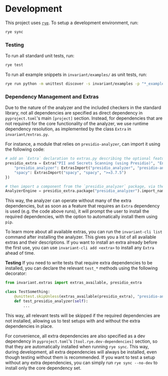 # Development

This project uses [`rye`](https://github.com/astral-sh/rye). To setup a development environment, run:

```bash
rye sync
```

### Testing 

To run all standard unit tests, run:

```bash
rye test
```

To run all example snippets in `invariant/examples/` as unit tests, run:

```bash
rye run python -m unittest discover -s invariant/examples -p "*_example.py"
```

### Dependency Management and Extras

Due to the nature of the analyzer and the included checkers in the standard library, not all dependencies are specified as direct dependency in `pyproject.toml`'s main `[project]` section. Instead, for dependencies that are not required for the core functionality of the analyzer, we use runtime dependency resolution, as implemented by the class `Extra` in `invariant/extras.py`.

For instance, a module that relies on `presidio-analyzer`, can import it using the following code:

```python
# add an `Extra` declaration to extras.py describing the optional feature
presidio_extra = Extra("PII and Secrets Scanning (using Presidio)", "Enables the detection of personally identifiable information (PII) and secret scanning in text", {
    "presidio_analyzer": ExtrasImport("presidio_analyzer", "presidio-analyzer", ">=2.2.354"),
    "spacy": ExtrasImport("spacy", "spacy", ">=3.7.5")
})

# then import a component from the `presidio_analyzer` package, via the `presidio_extra` extra
AnalyzerEngine = presidio_extra.package("presidio_analyzer").import_names('AnalyzerEngine')
```


This way, the analyzer can operate without many of the extra dependencies, but as soon as a feature that requires an `Extra` dependency is used (e.g. the code above runs), it will prompt the user to install the required dependencies, with the option to automatically install them using `pip`.

To learn more about all available extras, you can run the `invariant-cli list` command after installing the analyzer. This gives you a list of all available extras and their descriptions. If you want to install an extra already before the first use, you can use `invariant-cli add <extra>` to install any `Extra` ahead of time.

**Testing** If you need to write tests that require extra dependencies to be installed, you can declare the relevant `test_*` methods using the following decorator:

```python
from invariant.extras import extras_available, presidio_extra

class TestSomething:
    @unittest.skipUnless(extras_available(presidio_extra), "presidio-analyzer is not installed")
    def test_presidio_analyzer(self):
        ...
```

This way, all relevant tests will be skipped if the required dependencies are not installed, allowing us to test setups with and without the extra dependencies in place.

For convenience, all extra dependencies are also specified as a dev dependency in `pyproject.toml`'s `[tool.rye.dev-dependencies]` section, so that they are automatically installed when running `rye sync`. This way, during development, all extra dependencies will always be installed, even though testing without them is recommended. If you want to test a setup without any extra dependencies, you can simply run `rye sync --no-dev` to install only the core dependency set.
